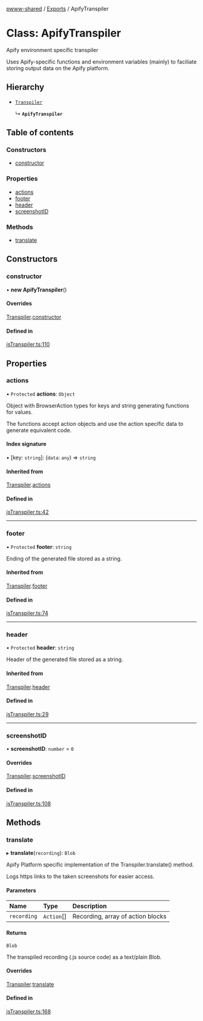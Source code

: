 [pwww-shared](../README.md) / [Exports](../modules.md) / ApifyTranspiler

# Class: ApifyTranspiler

Apify environment specific transpiler

Uses Apify-specific functions and environment variables (mainly) to faciliate storing output data on the Apify platform.

## Hierarchy

- [`Transpiler`](Transpiler.md)

  ↳ **`ApifyTranspiler`**

## Table of contents

### Constructors

- [constructor](ApifyTranspiler.md#constructor)

### Properties

- [actions](ApifyTranspiler.md#actions)
- [footer](ApifyTranspiler.md#footer)
- [header](ApifyTranspiler.md#header)
- [screenshotID](ApifyTranspiler.md#screenshotid)

### Methods

- [translate](ApifyTranspiler.md#translate)

## Constructors

### constructor

• **new ApifyTranspiler**()

#### Overrides

[Transpiler](Transpiler.md).[constructor](Transpiler.md#constructor)

#### Defined in

[jsTranspiler.ts:110](https://github.com/barjin/pw-web/blob/3b77b1a/pwww-shared/jsTranspiler.ts#L110)

## Properties

### actions

• `Protected` **actions**: `Object`

Object with BrowserAction types for keys and string generating functions for values.

The functions accept action objects and use the action specific data to generate equivalent code.

#### Index signature

▪ [key: `string`]: (`data`: `any`) => `string`

#### Inherited from

[Transpiler](Transpiler.md).[actions](Transpiler.md#actions)

#### Defined in

[jsTranspiler.ts:42](https://github.com/barjin/pw-web/blob/3b77b1a/pwww-shared/jsTranspiler.ts#L42)

___

### footer

• `Protected` **footer**: `string`

Ending of the generated file stored as a string.

#### Inherited from

[Transpiler](Transpiler.md).[footer](Transpiler.md#footer)

#### Defined in

[jsTranspiler.ts:74](https://github.com/barjin/pw-web/blob/3b77b1a/pwww-shared/jsTranspiler.ts#L74)

___

### header

• `Protected` **header**: `string`

Header of the generated file stored as a string.

#### Inherited from

[Transpiler](Transpiler.md).[header](Transpiler.md#header)

#### Defined in

[jsTranspiler.ts:29](https://github.com/barjin/pw-web/blob/3b77b1a/pwww-shared/jsTranspiler.ts#L29)

___

### screenshotID

• **screenshotID**: `number` = `0`

#### Overrides

[Transpiler](Transpiler.md).[screenshotID](Transpiler.md#screenshotid)

#### Defined in

[jsTranspiler.ts:108](https://github.com/barjin/pw-web/blob/3b77b1a/pwww-shared/jsTranspiler.ts#L108)

## Methods

### translate

▸ **translate**(`recording`): `Blob`

Apify Platform specific implementation of the Transpiler.translate() method.

Logs https links to the taken screenshots for easier access.

#### Parameters

| Name | Type | Description |
| :------ | :------ | :------ |
| `recording` | `Action`[] | Recording, array of action blocks |

#### Returns

`Blob`

The transpiled recording (.js source code) as a text/plain Blob.

#### Overrides

[Transpiler](Transpiler.md).[translate](Transpiler.md#translate)

#### Defined in

[jsTranspiler.ts:168](https://github.com/barjin/pw-web/blob/3b77b1a/pwww-shared/jsTranspiler.ts#L168)
